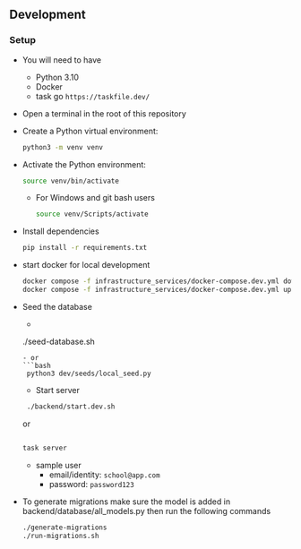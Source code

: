 ## Development

### Setup

- You will need to have

  - Python 3.10
  - Docker
  - task go `https://taskfile.dev/`
  
- Open a terminal in the root of this repository

- Create a Python virtual environment:

  ```bash
  python3 -m venv venv
  ```

- Activate the Python environment:

  ```bash
  source venv/bin/activate
  ```

  - For Windows and git bash users

    ```bash
    source venv/Scripts/activate
    ```

- Install dependencies

  ```bash
  pip install -r requirements.txt
  ```
- start docker for local development
  ```bash
  docker compose -f infrastructure_services/docker-compose.dev.yml down
  docker compose -f infrastructure_services/docker-compose.dev.yml up
  ```
- Seed the database
  - ```bash

  ./seed-database.sh 

  ```
  - or 
  ```bash
   python3 dev/seeds/local_seed.py
  ```
  - Start server

  ```bash
   ./backend/start.dev.sh
   ````
   or 

  ```bash
  
  task server
  ```
  - sample user
    - email/identity: `school@app.com`
    - password: `password123`

- To generate migrations make sure the model is added in backend/database/all_models.py then run the following commands

  ```bash
  ./generate-migrations
  ./run-migrations.sh
  ```
